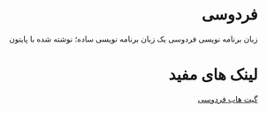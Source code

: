 <div dir="rtl">

# فردوسی

زبان برنامه نویسی فردوسی
یک زبان برنامه نویسی ساده؛ نوشته شده با پایتون

# لینک های مفید

[گیت هاب فردوسی](https://github.com/Ferdowsi-lang/Ferdowsi-Python-Interpreter)

</div>
